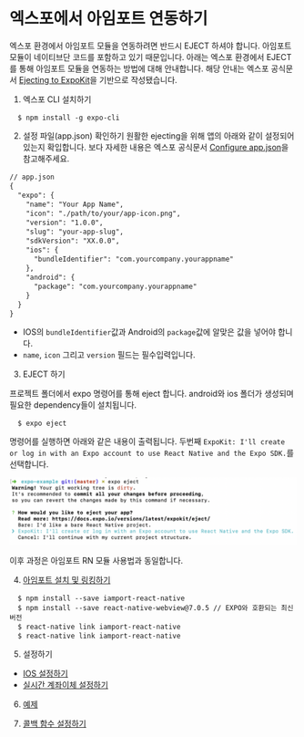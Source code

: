 # 엑스포에서 아임포트 연동하기
엑스포 환경에서 아임포트 모듈을 연동하려면 반드시 EJECT 하셔야 합니다. 아임포트 모듈이 네이티브단 코드를 포함하고 있기 때문입니다. 아래는 엑스포 환경에서 EJECT를 통해 아임포트 모듈을 연동하는 방법에 대해 안내합니다. 해당 안내는 엑스포 공식문서 [Ejecting to ExpoKit](https://docs.expo.io/versions/latest/expokit/eject/)을 기반으로 작성됐습니다.

1. 엑스포 CLI 설치하기
```
  $ npm install -g expo-cli
```

2. 설정 파일(app.json) 확인하기
원활한 ejecting을 위해 앱의 아래와 같이 설정되어 있는지 확입합니다. 보다 자세한 내용은 엑스포 공식문서 [Configure app.json](https://docs.expo.io/versions/latest/distribution/building-standalone-apps/#2-configure-appjson)을 참고해주세요.

```
// app.json
{
  "expo": {
    "name": "Your App Name",
    "icon": "./path/to/your/app-icon.png",
    "version": "1.0.0",
    "slug": "your-app-slug",
    "sdkVersion": "XX.0.0",
    "ios": {
      "bundleIdentifier": "com.yourcompany.yourappname"
    },
    "android": {
      "package": "com.yourcompany.yourappname"
    }
  }
}
```

- IOS의 `bundleIdentifier`값과 Android의 `package`값에 알맞은 값을 넣어야 합니다.
- `name`, `icon` 그리고 `version` 필드는 필수입력입니다.

3. EJECT 하기

프로젝트 폴더에서 expo 명령어를 통해 eject 합니다. android와 ios 폴더가 생성되며 필요한 dependency들이 설치됩니다.

```
  $ expo eject
```

명령어를 실행하면 아래와 같은 내용이 출력됩니다. 두번째 `ExpoKit: I'll create or log in with an Expo account to use React Native and the Expo SDK.`를 선택합니다.

![](../src/img/expo-eject.png)

이후 과정은 아임포트 RN 모듈 사용법과 동일합니다. 

4. [아임포트 설치 및 링킹하기](./INSTALL.md)
```
  $ npm install --save iamport-react-native
  $ npm install --save react-native-webview@7.0.5 // EXPO와 호환되는 최신 버전
  $ react-native link iamport-react-native
  $ react-native link iamport-react-native
```

5. 설정하기
  - [IOS 설정하기](./SETTING.md)
  - [실시간 계좌이체 설정하기](./TRANS.md)
6. [예제](./EXAMPLE.md)

7. [콜백 함수 설정하기](./CALLBACK.md)
